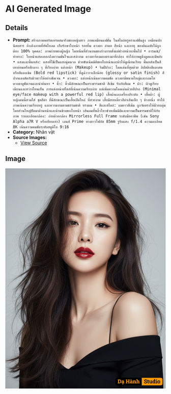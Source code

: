 # AI Generated Image

## Details
- **Prompt:** `สร้างภาพพอร์ตเทรตสมจริงของหญิงสาว ภาพเหมือนแฟชั่น ในสไตล์หรูหราแฟชั่นสูง เหมือนปกนิตยสาร อ้างอิงภาพที่อัพโหลด เก็บรักษาใบหน้า รอยยิ้ม ดวงตา ลําคอ สีหน้า และอายุ ของต้นฉบับได้ถูกต้อง 100%
บุคคล: ภาพถ่ายของผู้หญิง โดยเน้นที่ส่วนบนของร่างกายตั้งแต่ช่วงหน้าอกขึ้นไป
• อารมณ์/ท่าทาง: ใบหน้าแสดงออกถึงความมั่นใจและสง่างาม ดวงตาจ้องมองตรงมาที่กล้อง ทำให้ภาพดูดึงดูดและมีพลัง
• แสงและพื้นหลัง: แสงที่ใช้เป็นแสงนุ่มนวล ช่วยขับเน้นมิติของใบหน้าและผิวให้ดูเนียนเรียบ พื้นหลังเป็นสีเทาอ่อนหรือสีกลาง ๆ ที่เรียบง่าย
แต่งหน้า (Makeup)
• ริมฝีปาก: โดดเด่นที่สุดด้วย ลิปสติกสีแดงสดหรือสีแดงเข้ม (Bold red lipstick) ที่ดูฉ่ำวาวเล็กน้อย (glossy or satin finish) สีปากแดงตัดกับผิวขาวได้อย่างชัดเจน
• ดวงตา: แต่งหน้าเน้นความคมชัด ดวงตามีขนาดใหญ่และกลมโต ดวงตาดูชัดเจนและน่าค้นหา
• คิ้ว: คิ้วมีลักษณะเป็นทรงธรรมชาติ สีเข้ม รับกับสีผม
• ผิว: ผิวดูเรียบเนียนและสว่างโทนเย็น การแต่งหน้าสไตล์ที่เน้นความเรียบง่าย แต่เพิ่มความโดดเด่นด้วยสีปาก (Minimal eye/face makeup with a powerful red lip)
เสื้อผ้าและเครื่องประดับ
• เสื้อผ้า: ผู้หญิงคนนี้สวมใส่ ชุดสีดำ ที่มีลักษณะเป็นเสื้อเปิดไหล่ ที่สวยงาม เสื้อมีสายเดี่ยวสีดำเส้นเล็ก ๆ ข้างหนึ่ง ทำให้ภาพเน้นความเรียบหรู และความงามตามธรรมชาติ
ทรงผม • สีและสไตล์: ผมยาวสีเข้ม ถูกจัดทรงให้มีวอลลุ่ม โดยส่วนใหญ่ปัดมาด้านหน้าและด้านข้างของใบหน้า เส้นผมที่พลิ้วไหวช่วยเพิ่มมิติและความเป็นธรรมชาติให้กับภาพ
รายละเอียดกล้อง: ถ่ายด้วยกล้อง Mirrorless Full Frame ระดับมืออาชีพ (เช่น Sony Alpha a7R V หรือเทียบเท่า) เลนส์ Prime ทางยาวโฟกัส 85mm รูรับแสง f/1.4 ความละเอียด 8K เน้นความคมชัดระดับสตูดิโอ 9:16`
- **Category:** Nhân vật
- **Source Images:**
  - [View Source](https://raw.githubusercontent.com/lenzcomvth/Somethings/main/Models/Female/Female3.jpg)

## Image
![AI Generated Image](./image-2025-10-17T03-33-12-308Z-03db3.png)